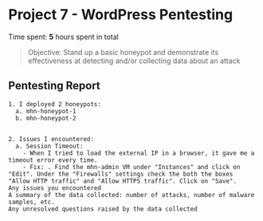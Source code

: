 # Project 7 - WordPress Pentesting

Time spent: **5** hours spent in total

> Objective: Stand up a basic honeypot and demonstrate its effectiveness at detecting and/or collecting data about an attack

## Pentesting Report

    1. I deployed 2 honeypots:
      a. mhn-honeypot-1
      b. mhn-honeypot-2
      
      
    2. Issues I encountered:
      a. Session Timeout: 
        - When I tried to load the external IP in a browser, it gave me a timeout error every time. 
        - Fix: . Find the mhn-admin VM under "Instances" and click on "Edit". Under the "Firewalls" settings check the both the boxes   "Allow HTTP traffic" and "Allow HTTPS traffic". Click on "Save". 
    Any issues you encountered
    A summary of the data collected: number of attacks, number of malware samples, etc.
    Any unresolved questions raised by the data collected
